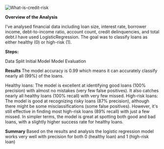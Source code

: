 


![What-is-credit-risk](https://github.com/user-attachments/assets/bcb425e4-7861-4306-988a-5c21d078c5a9)






**Overview of the Analysis**

I've analysed financial data including loan size, interest rate, borrower income, debt-to-income ratio, account count, credit delinquencies, and total debt.I have used LogisticRegression. The goal was to classify loans as either healthy (0) or high-risk (1).

**Steps:**

Data Split
Initial Model
Model Evaluation


**Results**
The model accuracy is 0.99 which means it can accurately classify nearly all (99%) of the loans.

Healthy loans: The model is excellent at identifying good loans (100% precision) with almost no mistakes (very few false positives). It also catches nearly all healthy loans (100% recall) with very few missed.
High-risk loans: The model is good at recognizing risky loans (87% precision), although there might be some misclassifications (some false positives). However, it's still effective in finding most high-risk loans (89% recall) with just a few missed.
In simpler terms, the model is great at spotting both good and bad loans, with a slightly higher success rate for healthy loans.

**Summary**
Based on the results and analysis the logistic regression model works very well with precision for both 0 (healthy loan) and 1 (high-risk loan)
